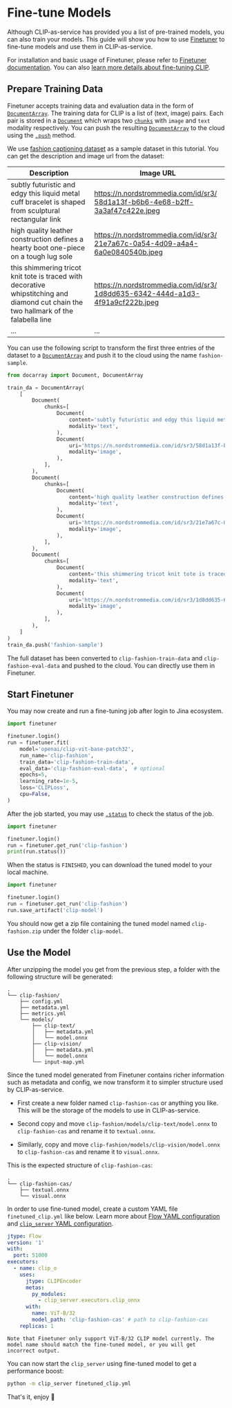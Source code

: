 # Fine-tune Models

Although CLIP-as-service has provided you a list of pre-trained models, you can also train your models. 
This guide will show you how to use [Finetuner](https://finetuner.jina.ai) to fine-tune models and use them in CLIP-as-service.

For installation and basic usage of Finetuner, please refer to [Finetuner documentation](https://finetuner.jina.ai).
You can also [learn more details about fine-tuning CLIP](https://finetuner.jina.ai/tasks/text-to-image/).

## Prepare Training Data

Finetuner accepts training data and evaluation data in the form of [`DocumentArray`](https://docarray.jina.ai/fundamentals/documentarray/).
The training data for CLIP is a list of (text, image) pairs.
Each pair is stored in a [`Document`](https://docarray.jina.ai/fundamentals/document/) which wraps two [`chunks`](https://docarray.jina.ai/fundamentals/document/nested/) with `image` and `text` modality respectively.
You can push the resulting [`DocumentArray`](https://docarray.jina.ai/fundamentals/documentarray/) to the cloud using the [`.push`](https://docarray.jina.ai/api/docarray.array.document/?highlight=push#docarray.array.document.DocumentArray.push) method.

We use [fashion captioning dataset](https://github.com/xuewyang/Fashion_Captioning) as a sample dataset in this tutorial.
You can get the description and image url from the dataset: 

| Description                                                                                                                           | Image URL                                                                                                                                                           |
|---------------------------------------------------------------------------------------------------------------------------------------|---------------------------------------------------------------------------------------------------------------------------------------------------------------------|
| subtly futuristic and edgy this liquid metal cuff bracelet is shaped from sculptural rectangular link                                 | [https://n.nordstrommedia.com/id/sr3/<br/>58d1a13f-b6b6-4e68-b2ff-3a3af47c422e.jpeg](https://n.nordstrommedia.com/id/sr3/58d1a13f-b6b6-4e68-b2ff-3a3af47c422e.jpeg) |
| high quality leather construction defines a hearty boot one-piece on a tough lug sole                                                 | [https://n.nordstrommedia.com/id/sr3/<br/>21e7a67c-0a54-4d09-a4a4-6a0e0840540b.jpeg](https://n.nordstrommedia.com/id/sr3/21e7a67c-0a54-4d09-a4a4-6a0e0840540b.jpeg) |
| this shimmering tricot knit tote is traced with decorative whipstitching and diamond cut chain the two hallmark of the falabella line | [https://n.nordstrommedia.com/id/sr3/<br/>1d8dd635-6342-444d-a1d3-4f91a9cf222b.jpeg](https://n.nordstrommedia.com/id/sr3/1d8dd635-6342-444d-a1d3-4f91a9cf222b.jpeg) |
| ...                                                                                                                                   | ...                                                                                                                                                                 |

You can use the following script to transform the first three entries of the dataset to a [`DocumentArray`](https://docarray.jina.ai/fundamentals/documentarray/) and push it to the cloud using the name `fashion-sample`.

```python
from docarray import Document, DocumentArray

train_da = DocumentArray(
    [
        Document(
            chunks=[
                Document(
                    content='subtly futuristic and edgy this liquid metal cuff bracelet is shaped from sculptural rectangular link',
                    modality='text',
                ),
                Document(
                    uri='https://n.nordstrommedia.com/id/sr3/58d1a13f-b6b6-4e68-b2ff-3a3af47c422e.jpeg',
                    modality='image',
                ),
            ],
        ),
        Document(
            chunks=[
                Document(
                    content='high quality leather construction defines a hearty boot one-piece on a tough lug sole',
                    modality='text',
                ),
                Document(
                    uri='https://n.nordstrommedia.com/id/sr3/21e7a67c-0a54-4d09-a4a4-6a0e0840540b.jpeg',
                    modality='image',
                ),
            ],
        ),
        Document(
            chunks=[
                Document(
                    content='this shimmering tricot knit tote is traced with decorative whipstitching and diamond cut chain the two hallmark of the falabella line',
                    modality='text',
                ),
                Document(
                    uri='https://n.nordstrommedia.com/id/sr3/1d8dd635-6342-444d-a1d3-4f91a9cf222b.jpeg',
                    modality='image',
                ),
            ],
        ),
    ]
)
train_da.push('fashion-sample')
```

The full dataset has been converted to `clip-fashion-train-data` and `clip-fashion-eval-data` and pushed to the cloud.
You can directly use them in Finetuner.

## Start Finetuner

You may now create and run a fine-tuning job after login to Jina ecosystem.

```python
import finetuner

finetuner.login()
run = finetuner.fit(
    model='openai/clip-vit-base-patch32',
    run_name='clip-fashion',
    train_data='clip-fashion-train-data',
    eval_data='clip-fashion-eval-data',  # optional
    epochs=5,
    learning_rate=1e-5,
    loss='CLIPLoss',
    cpu=False,
)
```

After the job started, you may use [`.status`](https://finetuner.jina.ai/api/finetuner.run/#finetuner.run.Run.status) to check the status of the job.

```python
import finetuner

finetuner.login()
run = finetuner.get_run('clip-fashion')
print(run.status())
```

When the status is `FINISHED`, you can download the tuned model to your local machine.

```python
import finetuner

finetuner.login()
run = finetuner.get_run('clip-fashion')
run.save_artifact('clip-model')
```

You should now get a zip file containing the tuned model named `clip-fashion.zip` under the folder `clip-model`.

## Use the Model

After unzipping the model you get from the previous step, a folder with the following structure will be generated:

```text
.
└── clip-fashion/
    ├── config.yml
    ├── metadata.yml
    ├── metrics.yml
    └── models/
        ├── clip-text/
        │   ├── metadata.yml
        │   └── model.onnx
        ├── clip-vision/
        │   ├── metadata.yml
        │   └── model.onnx
        └── input-map.yml
```

Since the tuned model generated from Finetuner contains richer information such as metadata and config, we now transform it to simpler structure used by CLIP-as-service.

* First create a new folder named `clip-fashion-cas` or anything you like. This will be the storage of the models to use in CLIP-as-service.

* Second copy and move `clip-fashion/models/clip-text/model.onnx` to `clip-fashion-cas` and rename it to `textual.onnx`.

* Similarly, copy and move `clip-fashion/models/clip-vision/model.onnx` to `clip-fashion-cas` and rename it to `visual.onnx`.

This is the expected structure of `clip-fashion-cas`:

```text
.
└── clip-fashion-cas/
    ├── textual.onnx
    └── visual.onnx
```

In order to use fine-tuned model, create a custom YAML file `finetuned_clip.yml` like below. Learn more about [Flow YAML configuration](https://docs.jina.ai/fundamentals/flow/yaml-spec/) and [`clip_server` YAML configuration](https://clip-as-service.jina.ai/user-guides/server/#yaml-config).

```yaml
jtype: Flow
version: '1'
with:
  port: 51000
executors:
  - name: clip_o
    uses:
      jtype: CLIPEncoder
      metas:
        py_modules:
          - clip_server.executors.clip_onnx
      with:
        name: ViT-B/32
        model_path: 'clip-fashion-cas' # path to clip-fashion-cas
    replicas: 1
```

```{warning}
Note that Finetuner only support ViT-B/32 CLIP model currently. The model name should match the fine-tuned model, or you will get incorrect output.
```

You can now start the `clip_server` using fine-tuned model to get a performance boost:

```bash
python -m clip_server finetuned_clip.yml
```

That's it, enjoy 🚀
